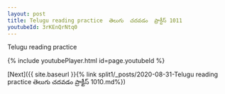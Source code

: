 ```yaml
---
layout: post
title: Telugu reading practice  తెలుగు  చదవడం  ప్రాక్టీస్ 1011
youtubeId: 3rKEnQrNtq0
---
```

 
 
Telugu reading practice
 
 
 
 
 


{% include youtubePlayer.html id=page.youtubeId %}
 
[Next]({{ site.baseurl }}{% link  split1/_posts/2020-08-31-Telugu reading practice  తెలుగు  చదవడం  ప్రాక్టీస్ 1010.md%})
 
